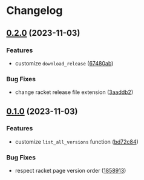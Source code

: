 # Changelog

## [0.2.0](https://github.com/nandalopes/asdf-racket/compare/v0.1.0...v0.2.0) (2023-11-03)


### Features

* customize `download_release` ([67480ab](https://github.com/nandalopes/asdf-racket/commit/67480ab966f37b269fb9dbba02a83298d2a9d933))


### Bug Fixes

* change racket release file extension ([3aaddb2](https://github.com/nandalopes/asdf-racket/commit/3aaddb2c788317bf3e212842996fb45d24fc82c3))

## [0.1.0](https://github.com/nandalopes/asdf-racket/compare/v0.0.1...v0.1.0) (2023-11-03)


### Features

* customize `list_all_versions` function ([bd72c84](https://github.com/nandalopes/asdf-racket/commit/bd72c84dbdc7591229060f470f0f1fbf8f672a87))


### Bug Fixes

* respect racket page version order ([1858913](https://github.com/nandalopes/asdf-racket/commit/1858913d2ca1edb76905aac1b3459c8b8b172b47))
